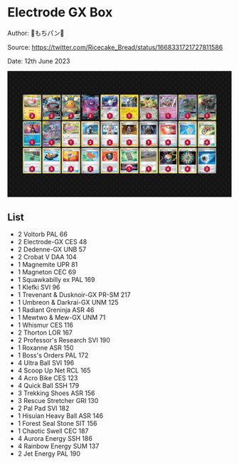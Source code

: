 # Electrode GX Box

Author: 🍡もちパン🍞

Source: <https://twitter.com/Ricecake_Bread/status/1668331721727811586>

Date: 12th June 2023

![decklist](../../images/PAL/Electrode%20GX%20Box/1-%20Electrode%20GX%20Box.png)

## List

* 2 Voltorb PAL 66
* 2 Electrode-GX CES 48
* 2 Dedenne-GX UNB 57
* 2 Crobat V DAA 104
* 1 Magnemite UPR 81
* 1 Magneton CEC 69
* 1 Squawkabilly ex PAL 169
* 1 Klefki SVI 96
* 1 Trevenant & Dusknoir-GX PR-SM 217
* 1 Umbreon & Darkrai-GX UNM 125
* 1 Radiant Greninja ASR 46
* 1 Mewtwo & Mew-GX UNM 71
* 1 Whismur CES 116
* 2 Thorton LOR 167
* 2 Professor's Research SVI 190
* 1 Roxanne ASR 150
* 1 Boss's Orders PAL 172
* 4 Ultra Ball SVI 196
* 4 Scoop Up Net RCL 165
* 4 Acro Bike CES 123
* 4 Quick Ball SSH 179
* 3 Trekking Shoes ASR 156
* 3 Rescue Stretcher GRI 130
* 2 Pal Pad SVI 182
* 1 Hisuian Heavy Ball ASR 146
* 1 Forest Seal Stone SIT 156
* 1 Chaotic Swell CEC 187
* 4 Aurora Energy SSH 186
* 4 Rainbow Energy SUM 137
* 2 Jet Energy PAL 190
